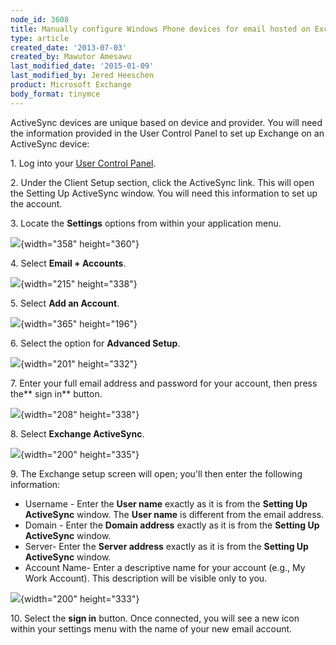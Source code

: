 ```yaml
---
node_id: 3608
title: Manually configure Windows Phone devices for email hosted on Exchange 2007
type: article
created_date: '2013-07-03'
created_by: Mawutor Amesawu
last_modified_date: '2015-01-09'
last_modified_by: Jered Heeschen
product: Microsoft Exchange
body_format: tinymce
---
```


 ActiveSync devices are unique based on device and provider. You will
need the information provided in the User Control Panel to set up
Exchange on an ActiveSync device:

1\. Log into your [User Control
Panel](https://admin.emailsrvr.com/usercp).

2\. Under the Client Setup section, click the ActiveSync link. This will
open the Setting Up ActiveSync window. You will need this information to
set up the account.

3\. Locate the<span
class="Apple-converted-space"> </span>**Settings**<span
class="Apple-converted-space"> </span>options from within your
application menu.

![](http://www.rackspace.com/knowledge_center/sites/default/files/field/image/0000.png){width="358"
height="360"}

4\. Select<span class="Apple-converted-space"> </span>**Email +
Accounts**.

![](http://www.rackspace.com/knowledge_center/sites/default/files/field/image/image002_2.png){width="215"
height="338"}

5\. Select<span class="Apple-converted-space"> </span>**Add an Account**.

![](http://www.rackspace.com/knowledge_center/sites/default/files/field/image/image003_2.png){width="365"
height="196"}

6\. Select the option for **Advanced Setup**.

![](http://www.rackspace.com/knowledge_center/sites/default/files/field/image/image004_2.png){width="201"
height="332"}

7\. Enter your full email address and password for your account, then
press the** sign in** button.

![](http://www.rackspace.com/knowledge_center/sites/default/files/field/image/image005_2.png){width="208"
height="338"}

8\. Select<span class="Apple-converted-space"> </span>**Exchange
ActiveSync**.

![](http://www.rackspace.com/knowledge_center/sites/default/files/field/image/image006_2.png){width="200"
height="335"}

9\. The Exchange setup screen will open; you'll then enter the following
information:

-   Username - Enter the **User name** exactly as it is from the
    **Setting Up ActiveSync** window. The **User name** is different
    from the email address.
-   Domain - Enter the **Domain address** exactly as it is from the
    **Setting Up ActiveSync** window.
-   Server- Enter the **Server address** exactly as it is from the
    **Setting Up ActiveSync** window.
-   Account Name- Enter a descriptive name for your account (e.g., My
    Work Account). This description will be visible only to you.

![](/knowledge_center/sites/default/files/field/image/windows%20setup%20new%20step.jpg){width="200"
height="333"}

10\. Select the **sign in** button. Once connected, you will see a new
icon within your settings menu with the name of your new email account.

